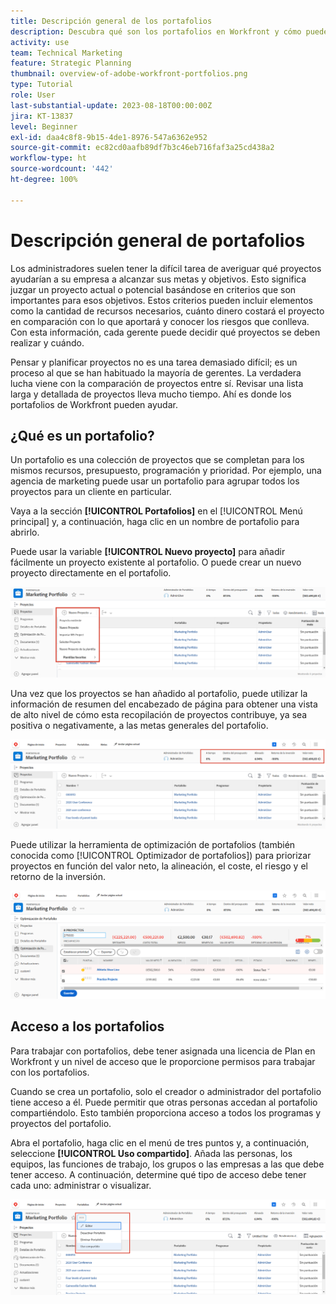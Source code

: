 ```yaml
---
title: Descripción general de los portafolios
description: Descubra qué son los portafolios en Workfront y cómo pueden ayudarle a priorizar proyectos y compararlos entre sí.
activity: use
team: Technical Marketing
feature: Strategic Planning
thumbnail: overview-of-adobe-workfront-portfolios.png
type: Tutorial
role: User
last-substantial-update: 2023-08-18T00:00:00Z
jira: KT-13837
level: Beginner
exl-id: daa4c8f8-9b15-4de1-8976-547a6362e952
source-git-commit: ec82cd0aafb89df7b3c46eb716faf3a25cd438a2
workflow-type: ht
source-wordcount: '442'
ht-degree: 100%

---
```


# Descripción general de portafolios

Los administradores suelen tener la difícil tarea de averiguar qué proyectos ayudarían a su empresa a alcanzar sus metas y objetivos. Esto significa juzgar un proyecto actual o potencial basándose en criterios que son importantes para esos objetivos. Estos criterios pueden incluir elementos como la cantidad de recursos necesarios, cuánto dinero costará el proyecto en comparación con lo que aportará y conocer los riesgos que conlleva. Con esta información, cada gerente puede decidir qué proyectos se deben realizar y cuándo.

Pensar y planificar proyectos no es una tarea demasiado difícil; es un proceso al que se han habituado la mayoría de gerentes. La verdadera lucha viene con la comparación de proyectos entre sí. Revisar una lista larga y detallada de proyectos lleva mucho tiempo. Ahí es donde los portafolios de Workfront pueden ayudar.

## ¿Qué es un portafolio?

Un portafolio es una colección de proyectos que se completan para los mismos recursos, presupuesto, programación y prioridad. Por ejemplo, una agencia de marketing puede usar un portafolio para agrupar todos los proyectos para un cliente en particular.

Vaya a la sección **[!UICONTROL Portafolios]** en el [!UICONTROL Menú principal] y, a continuación, haga clic en un nombre de portafolio para abrirlo.

Puede usar la variable **[!UICONTROL Nuevo proyecto]** para añadir fácilmente un proyecto existente al portafolio. O puede crear un nuevo proyecto directamente en el portafolio.

![Imagen del menú desplegable del botón [!UICONTROL Nuevo proyecto]](assets/01-portfolio-management3.png)

Una vez que los proyectos se han añadido al portafolio, puede utilizar la información de resumen del encabezado de página para obtener una vista de alto nivel de cómo esta recopilación de proyectos contribuye, ya sea positiva o negativamente, a las metas generales del portafolio.

![Imagen de la información de resumen del portafolio en el encabezado de la página](assets/02-portfolio-management1.png)

Puede utilizar la herramienta de optimización de portafolios (también conocida como [!UICONTROL Optimizador de portafolios]) para priorizar proyectos en función del valor neto, la alineación, el coste, el riesgo y el retorno de la inversión.

![Imagen de priorización de proyectos en un portafolio](assets/03-portfolio-management2.png)

## Acceso a los portafolios

Para trabajar con portafolios, debe tener asignada una licencia de Plan en Workfront y un nivel de acceso que le proporcione permisos para trabajar con los portafolios.

Cuando se crea un portafolio, solo el creador o administrador del portafolio tiene acceso a él. Puede permitir que otras personas accedan al portafolio compartiéndolo. Esto también proporciona acceso a todos los programas y proyectos del portafolio.

Abra el portafolio, haga clic en el menú de tres puntos y, a continuación, seleccione **[!UICONTROL Uso compartido]**. Añada las personas, los equipos, las funciones de trabajo, los grupos o las empresas a las que debe tener acceso. A continuación, determine qué tipo de acceso debe tener cada uno: administrar o visualizar.

![Imagen del [!UICONTROL Uso compartido] en un [!DNL Workfront] portafolio](assets/04-portfolio-management11.png)

<!--
Pro-tips graphic
If a user can't access a specific portfolio, make sure it's shared with them. The Workfront access level determines that a user can access portfolios in general, but sharing makes sure they can see specific portfolios. 
-->

<!--
Learn more graphic and links to documentation articles
* Portfolio overview   
* Create a portfolio 
* Create and manage portfolios 
* Navigate within a portfolio 
* Share a portfolio   
-->
